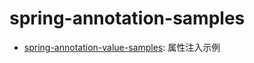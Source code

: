 # spring-annotation-samples

- [spring-annotation-value-samples](spring-annotation-value-samples): 属性注入示例